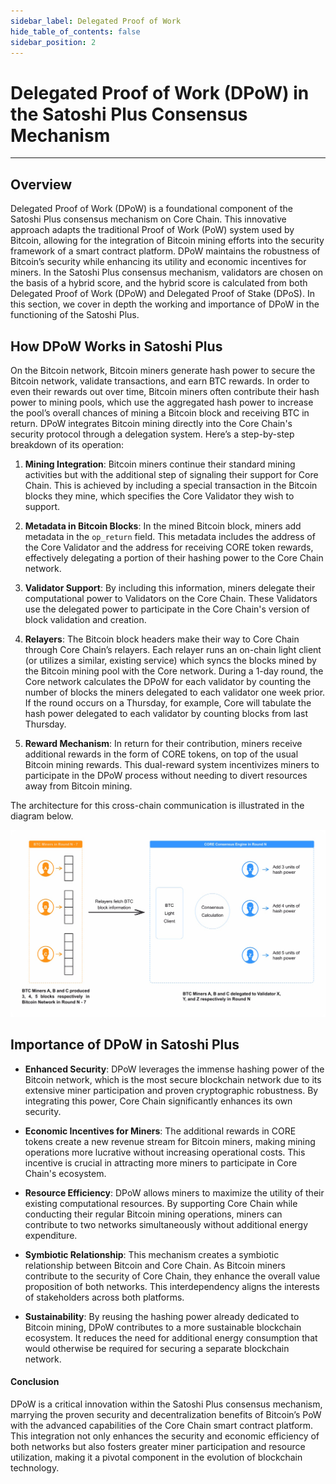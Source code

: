 ```yaml
---
sidebar_label: Delegated Proof of Work
hide_table_of_contents: false
sidebar_position: 2
---
```


# Delegated Proof of Work (DPoW) in the Satoshi Plus Consensus Mechanism
---

## Overview

Delegated Proof of Work (DPoW) is a foundational component of the Satoshi Plus consensus mechanism on Core Chain. This innovative approach adapts the traditional Proof of Work (PoW) system used by Bitcoin, allowing for the integration of Bitcoin mining efforts into the security framework of a smart contract platform. DPoW maintains the robustness of Bitcoin’s security while enhancing its utility and economic incentives for miners. In the Satoshi Plus consensus mechanism, validators are chosen on the basis of a hybrid score, and the hybrid score is calculated from both Delegated Proof of Work (DPoW) and Delegated Proof of Stake (DPoS). In this section, we cover in depth the working and importance of DPoW in the functioning of the Satoshi Plus.

## How DPoW Works in Satoshi Plus

On the Bitcoin network, Bitcoin miners generate hash power to secure the Bitcoin network, validate transactions, and earn BTC rewards. In order to even their rewards out over time, Bitcoin miners often contribute their hash power to mining pools, which use the aggregated hash power to increase the pool’s overall chances of mining a Bitcoin block and receiving BTC in return. DPoW integrates Bitcoin mining directly into the Core Chain's security protocol through a delegation system. Here’s a step-by-step breakdown of its operation:

1. **Mining Integration**: Bitcoin miners continue their standard mining activities but with the additional step of signaling their support for Core Chain. This is achieved by including a special transaction in the Bitcoin blocks they mine, which specifies the Core Validator they wish to support.

2. **Metadata in Bitcoin Blocks**: In the mined Bitcoin block, miners add metadata in the `op_return` field. This metadata includes the address of the Core Validator and the address for receiving CORE token rewards, effectively delegating a portion of their hashing power to the Core Chain network.

3. **Validator Support**: By including this information, miners delegate their computational power to Validators on the Core Chain. These Validators use the delegated power to participate in the Core Chain's version of block validation and creation.

4. **Relayers**: The Bitcoin block headers make their way to Core Chain through Core Chain’s relayers. Each relayer runs an on-chain light client (or utilizes a similar, existing service) which syncs the blocks mined by the Bitcoin mining pool with the Core network. During a 1-day round, the Core network calculates the DPoW for each validator by counting the number of blocks the miners delegated to each validator one week prior. If the round occurs on a Thursday, for example, Core will tabulate the hash power delegated to each validator by counting blocks from last Thursday.

5. **Reward Mechanism**: In return for their contribution, miners receive additional rewards in the form of CORE tokens, on top of the usual Bitcoin mining rewards. This dual-reward system incentivizes miners to participate in the DPoW process without needing to divert resources away from Bitcoin mining.


The architecture for this cross-chain communication is illustrated in the diagram below.

![dpow-core-architechture](../../../../static/img/staoshi-plus/dpow.jpg)

## Importance of DPoW in Satoshi Plus

* **Enhanced Security**: 
DPoW leverages the immense hashing power of the Bitcoin network, which is the most secure blockchain network due to its extensive miner participation and proven cryptographic robustness. By integrating this power, Core Chain significantly enhances its own security.

*  **Economic Incentives for Miners**:
The additional rewards in CORE tokens create a new revenue stream for Bitcoin miners, making mining operations more lucrative without increasing operational costs. This incentive is crucial in attracting more miners to participate in Core Chain's ecosystem.

* **Resource Efficiency**:
DPoW allows miners to maximize the utility of their existing computational resources. By supporting Core Chain while conducting their regular Bitcoin mining operations, miners can contribute to two networks simultaneously without additional energy expenditure.

* **Symbiotic Relationship**:
This mechanism creates a symbiotic relationship between Bitcoin and Core Chain. As Bitcoin miners contribute to the security of Core Chain, they enhance the overall value proposition of both networks. This interdependency aligns the interests of stakeholders across both platforms.

* **Sustainability**:
By reusing the hashing power already dedicated to Bitcoin mining, DPoW contributes to a more sustainable blockchain ecosystem. It reduces the need for additional energy consumption that would otherwise be required for securing a separate blockchain network.

#### **Conclusion**

DPoW is a critical innovation within the Satoshi Plus consensus mechanism, marrying the proven security and decentralization benefits of Bitcoin’s PoW with the advanced capabilities of the Core Chain smart contract platform. This integration not only enhances the security and economic efficiency of both networks but also fosters greater miner participation and resource utilization, making it a pivotal component in the evolution of blockchain technology.



